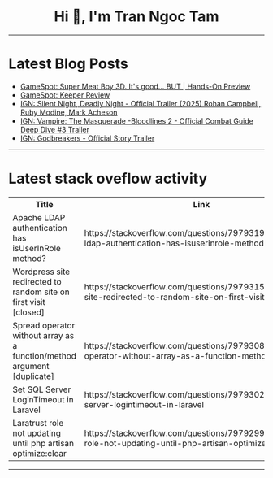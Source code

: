 <h1 align="center">Hi 👋, I'm Tran Ngoc Tam</h1>

---

# Latest Blog Posts 
<!-- BLOG-POST-LIST:START -->
- [GameSpot: Super Meat Boy 3D. It&#39;s good... BUT | Hands-On Preview](https://dev.to/gg_news/gamespot-super-meat-boy-3d-its-good-but-hands-on-preview-3eld)
- [GameSpot: Keeper Review](https://dev.to/gg_news/gamespot-keeper-review-43k8)
- [IGN: Silent Night, Deadly Night - Official Trailer &lpar;2025&rpar; Rohan Campbell, Ruby Modine, Mark Acheson](https://dev.to/gg_news/ign-silent-night-deadly-night-official-trailer-2025-rohan-campbell-ruby-modine-mark-acheson-56jb)
- [IGN: Vampire: The Masquerade -Bloodlines 2 - Official Combat Guide Deep Dive #3 Trailer](https://dev.to/gg_news/ign-vampire-the-masquerade-bloodlines-2-official-combat-guide-deep-dive-3-trailer-57kg)
- [IGN: Godbreakers - Official Story Trailer](https://dev.to/gg_news/ign-godbreakers-official-story-trailer-n54)
<!-- BLOG-POST-LIST:END -->

---

# Latest stack oveflow activity
<table>
  <tr><th>Title</th><th>Link</th></tr>
  <!-- STACKOVERFLOW:START --><tr><td>Apache LDAP authentication has isUserInRole method?</td><td>https://stackoverflow.com/questions/79793194/apache-ldap-authentication-has-isuserinrole-method</td></tr><tr><td>Wordpress site redirected to random site on first visit [closed]</td><td>https://stackoverflow.com/questions/79793159/wordpress-site-redirected-to-random-site-on-first-visit</td></tr><tr><td>Spread operator without array as a function/method argument [duplicate]</td><td>https://stackoverflow.com/questions/79793088/spread-operator-without-array-as-a-function-method-argument</td></tr><tr><td>Set SQL Server LoginTimeout in Laravel</td><td>https://stackoverflow.com/questions/79793020/set-sql-server-logintimeout-in-laravel</td></tr><tr><td>Laratrust role not updating until php artisan optimize:clear</td><td>https://stackoverflow.com/questions/79792999/laratrust-role-not-updating-until-php-artisan-optimizeclear</td></tr><!-- STACKOVERFLOW:END -->
</table>

---


